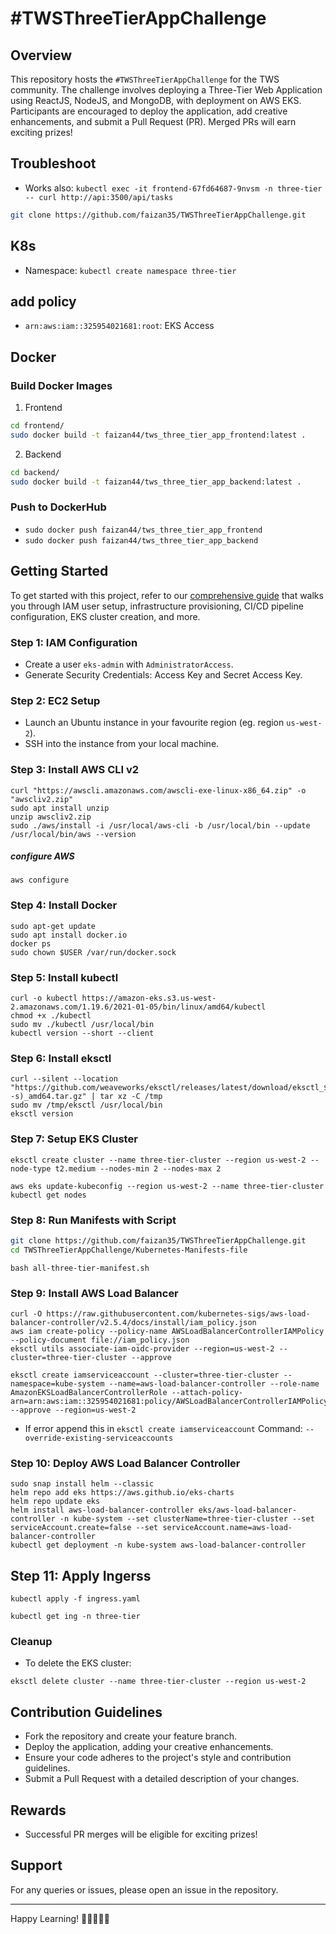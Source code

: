 # #TWSThreeTierAppChallenge

## Overview
This repository hosts the `#TWSThreeTierAppChallenge` for the TWS community. 
The challenge involves deploying a Three-Tier Web Application using ReactJS, NodeJS, and MongoDB, with deployment on AWS EKS. Participants are encouraged to deploy the application, add creative enhancements, and submit a Pull Request (PR). Merged PRs will earn exciting prizes!

## Troubleshoot

- Works also: `kubectl exec -it frontend-67fd64687-9nvsm -n three-tier -- curl http://api:3500/api/tasks`


```bash
git clone https://github.com/faizan35/TWSThreeTierAppChallenge.git
```

## K8s

- Namespace: `kubectl create namespace three-tier`


## add policy

- `arn:aws:iam::325954021681:root`: EKS Access


## Docker

### Build Docker Images

1. Frontend

```bash
cd frontend/
sudo docker build -t faizan44/tws_three_tier_app_frontend:latest .
```

2. Backend

```bash
cd backend/
sudo docker build -t faizan44/tws_three_tier_app_backend:latest .
```

### Push to DockerHub

- `sudo docker push faizan44/tws_three_tier_app_frontend`
- `sudo docker push faizan44/tws_three_tier_app_backend`


## Getting Started
To get started with this project, refer to our [comprehensive guide](https://amanpathakdevops.medium.com/advanced-end-to-end-devsecops-kubernetes-three-tier-project-using-aws-eks-argocd-prometheus-fbbfdb956d1a) that walks you through IAM user setup, infrastructure provisioning, CI/CD pipeline configuration, EKS cluster creation, and more.

### Step 1: IAM Configuration
- Create a user `eks-admin` with `AdministratorAccess`.
- Generate Security Credentials: Access Key and Secret Access Key.

### Step 2: EC2 Setup
- Launch an Ubuntu instance in your favourite region (eg. region `us-west-2`).
- SSH into the instance from your local machine.

### Step 3: Install AWS CLI v2

``` shell
curl "https://awscli.amazonaws.com/awscli-exe-linux-x86_64.zip" -o "awscliv2.zip"
sudo apt install unzip
unzip awscliv2.zip
sudo ./aws/install -i /usr/local/aws-cli -b /usr/local/bin --update
/usr/local/bin/aws --version
```

##### configure AWS

``` shell
aws configure
```

### Step 4: Install Docker
``` shell
sudo apt-get update
sudo apt install docker.io
docker ps
sudo chown $USER /var/run/docker.sock
```

### Step 5: Install kubectl
``` shell
curl -o kubectl https://amazon-eks.s3.us-west-2.amazonaws.com/1.19.6/2021-01-05/bin/linux/amd64/kubectl
chmod +x ./kubectl
sudo mv ./kubectl /usr/local/bin
kubectl version --short --client
```

### Step 6: Install eksctl
``` shell
curl --silent --location "https://github.com/weaveworks/eksctl/releases/latest/download/eksctl_$(uname -s)_amd64.tar.gz" | tar xz -C /tmp
sudo mv /tmp/eksctl /usr/local/bin
eksctl version
```

### Step 7: Setup EKS Cluster

``` shell
eksctl create cluster --name three-tier-cluster --region us-west-2 --node-type t2.medium --nodes-min 2 --nodes-max 2
```

``` shell
aws eks update-kubeconfig --region us-west-2 --name three-tier-cluster
kubectl get nodes
```

### Step 8: Run Manifests with Script

```bash
git clone https://github.com/faizan35/TWSThreeTierAppChallenge.git
cd TWSThreeTierAppChallenge/Kubernetes-Manifests-file
```

``` shell
bash all-three-tier-manifest.sh
```

### Step 9: Install AWS Load Balancer

``` shell
curl -O https://raw.githubusercontent.com/kubernetes-sigs/aws-load-balancer-controller/v2.5.4/docs/install/iam_policy.json
aws iam create-policy --policy-name AWSLoadBalancerControllerIAMPolicy --policy-document file://iam_policy.json
eksctl utils associate-iam-oidc-provider --region=us-west-2 --cluster=three-tier-cluster --approve
```

``` shell
eksctl create iamserviceaccount --cluster=three-tier-cluster --namespace=kube-system --name=aws-load-balancer-controller --role-name AmazonEKSLoadBalancerControllerRole --attach-policy-arn=arn:aws:iam::325954021681:policy/AWSLoadBalancerControllerIAMPolicy --approve --region=us-west-2
```


- If error append this in `eksctl create iamserviceaccount` Command: `--override-existing-serviceaccounts`



### Step 10: Deploy AWS Load Balancer Controller

``` shell
sudo snap install helm --classic
helm repo add eks https://aws.github.io/eks-charts
helm repo update eks
helm install aws-load-balancer-controller eks/aws-load-balancer-controller -n kube-system --set clusterName=three-tier-cluster --set serviceAccount.create=false --set serviceAccount.name=aws-load-balancer-controller
kubectl get deployment -n kube-system aws-load-balancer-controller
```

## Step 11: Apply Ingerss

``` shell
kubectl apply -f ingress.yaml
```

``` shell
kubectl get ing -n three-tier
```

### Cleanup

- To delete the EKS cluster:

``` shell
eksctl delete cluster --name three-tier-cluster --region us-west-2
```

## Contribution Guidelines
- Fork the repository and create your feature branch.
- Deploy the application, adding your creative enhancements.
- Ensure your code adheres to the project's style and contribution guidelines.
- Submit a Pull Request with a detailed description of your changes.

## Rewards
- Successful PR merges will be eligible for exciting prizes!

## Support
For any queries or issues, please open an issue in the repository.

---
Happy Learning! 🚀👨‍💻👩‍💻

